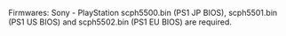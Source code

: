 Firmwares: Sony - PlayStation
scph5500.bin (PS1 JP BIOS), scph5501.bin (PS1 US BIOS) and scph5502.bin (PS1 EU BIOS) are required.
